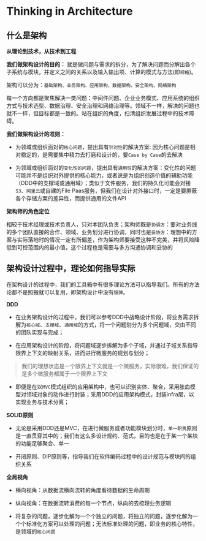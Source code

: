# Thinking in Architecture

## 什么是架构

**从理论到技术，从技术到工程**

**我们做架构设计的目的：** 就是做问题与需求的拆分，为了解决问题而分解出各个子系统与模块，并定义之间的关系以及输入输出项、计算的模式与方法(即`规格`)。

架构可以分为：`基础架构、业务架构、应用架构、数据架构、安全架构、网络架构`

每一个方向都是聚焦解决一类问题：中间件问题、企业业务模式、应用系统的组织方式与技术选型、数据治理、安全治理和网络治理等。领域不一样，解决的问题也就不一样，但目标都是一致的。站在组织的角度，扫清组织发展过程中的技术障碍。

**我们做架构设计的准则：** 

- 为领域或组织面对的`核心问题`，提出具有`针对性`的解决方案: 因为核心问题是相对稳定的，是需要集中精力去打磨和设计的，要`Case by Case`的去解决

- 为领域或组织面对的`变化性的问题`，提出具有`通用性`的解决方案：变化性的问题可能并不是组织对外提供的核心能力，或者说是为组织创造价值的辅助功能（DDD中的支撑域或通用域）；类似于文件服务，我们的持久化可能会对接`S3`、`阿里云`或自建的File Paas服务，但我们在设计对外接口时，一定是要屏蔽各个存储方案的差异性，而提供通用的文件API

**架构师的角色定位**

相较于技术经理或技术负责人，只对本团队负责；架构师既是`协调方`：要对业务线的多个团队直接的合作、领域、业务划分进行协调，同时也是`妥协方`：理想中的方案与实际落地时的情况一定有所偏差，作为架构师要接受这种不完美，并将风险降低到可控范围内的最小值，这个过程也是需要与多方沟通协调和妥协的

## 架构设计过程中，理论如何指导实际

在架构设计的过程中，我们的工具箱中有很多理论方法可以指导我们。所有的方法论都不是照搬就可以复用，即架构设计中没有`银弹`。

**DDD**

- 在业务架构设计的过程中，我们可以参考DDD中战略设计阶段，将业务需求拆解为`核心域`、`支撑域`、`通用域`的方式，将一个问题划分为多个问题域，交由不同的团队实现与完成；

- 在应用架构设计的阶段，将问题域逐步拆解为多个子域，并通过子域关系指导限界上下文的映射关系，进而进行微服务的规划与划分；

>我们的理想状态是一个限界上下文就是一个微服务，实际很难，我们保证的是多个微服务都属于一个限界上下文

- 即便是在以`MVC`模式组织的应用架构中，也可以识别实体、聚合，采用胀血模型对领域对象的动作进行封装；采用DDD的应用架构模式，封装infra层，以实现业务与技术分离；

**SOLID原则**

- 无论是采用DDD还是MVC，在进行微服务或者功能模块划分时，`单一职责`原则是一直贯穿其中的；我们有这么多设计规约、范式，目的也是在于某一个某块的功能足够聚合、单一

- 开闭原则、DIP原则等，指导我们在软件编码过程中的设计规范与模块间的组织关系

**全局视角**

- 横向视角：从数据流横向流转的角度看待数据的生命周期

- 纵向视角：在数据流转消费的每一个节点，纵向的去梳理业务逻辑

- 将复杂的问题，逐步化解为一个个独立的问题，将独立的问题，逐步化解为一个个标准化方案可以处理的问题；无法标准处理的问题，即业务的核心特性，是领域的`核心问题`
